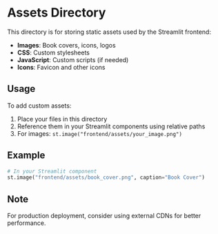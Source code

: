 # Assets Directory

This directory is for storing static assets used by the Streamlit frontend:

- **Images**: Book covers, icons, logos
- **CSS**: Custom stylesheets
- **JavaScript**: Custom scripts (if needed)
- **Icons**: Favicon and other icons

## Usage

To add custom assets:

1. Place your files in this directory
2. Reference them in your Streamlit components using relative paths
3. For images: `st.image("frontend/assets/your_image.png")`

## Example

```python
# In your Streamlit component
st.image("frontend/assets/book_cover.png", caption="Book Cover")
```

## Note

For production deployment, consider using external CDNs for better performance.
